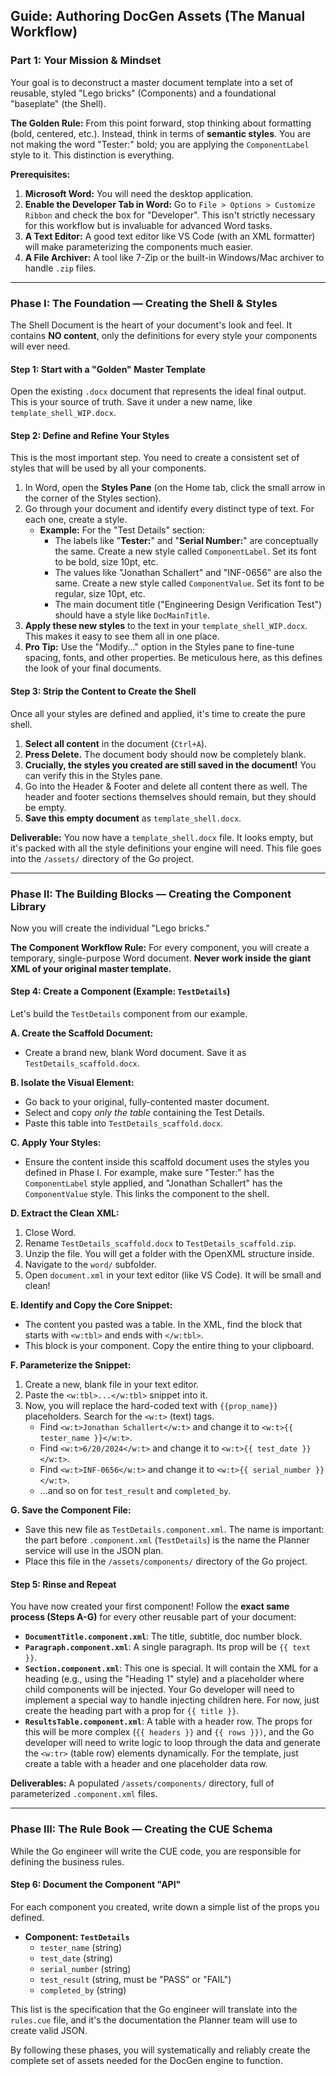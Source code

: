 ## Guide: Authoring DocGen Assets (The Manual Workflow)

### Part 1: Your Mission & Mindset

Your goal is to deconstruct a master document template into a set of reusable, styled "Lego bricks" (Components) and a foundational "baseplate" (the Shell).

**The Golden Rule:** From this point forward, stop thinking about formatting (bold, centered, etc.). Instead, think in terms of **semantic styles**. You are not making the word "Tester:" bold; you are applying the `ComponentLabel` style to it. This distinction is everything.

**Prerequisites:**
1.  **Microsoft Word:** You will need the desktop application.
2.  **Enable the Developer Tab in Word:** Go to `File > Options > Customize Ribbon` and check the box for "Developer". This isn't strictly necessary for this workflow but is invaluable for advanced Word tasks.
3.  **A Text Editor:** A good text editor like VS Code (with an XML formatter) will make parameterizing the components much easier.
4.  **A File Archiver:** A tool like 7-Zip or the built-in Windows/Mac archiver to handle `.zip` files.

---

### Phase I: The Foundation — Creating the Shell & Styles

The Shell Document is the heart of your document's look and feel. It contains **NO content**, only the definitions for every style your components will ever need.

#### Step 1: Start with a "Golden" Master Template
Open the existing `.docx` document that represents the ideal final output. This is your source of truth. Save it under a new name, like `template_shell_WIP.docx`.

#### Step 2: Define and Refine Your Styles
This is the most important step. You need to create a consistent set of styles that will be used by all your components.

1.  In Word, open the **Styles Pane** (on the Home tab, click the small arrow in the corner of the Styles section).
2.  Go through your document and identify every distinct type of text. For each one, create a style.
    *   **Example:** For the "Test Details" section:
        *   The labels like "**Tester:**" and "**Serial Number:**" are conceptually the same. Create a new style called `ComponentLabel`. Set its font to be bold, size 10pt, etc.
        *   The values like "Jonathan Schallert" and "INF-0656" are also the same. Create a new style called `ComponentValue`. Set its font to be regular, size 10pt, etc.
        *   The main document title ("Engineering Design Verification Test") should have a style like `DocMainTitle`.
3.  **Apply these new styles** to the text in your `template_shell_WIP.docx`. This makes it easy to see them all in one place.
4.  **Pro Tip:** Use the "Modify..." option in the Styles pane to fine-tune spacing, fonts, and other properties. Be meticulous here, as this defines the look of your final documents.

#### Step 3: Strip the Content to Create the Shell
Once all your styles are defined and applied, it's time to create the pure shell.

1.  **Select all content** in the document (`Ctrl+A`).
2.  **Press Delete.** The document body should now be completely blank.
3.  **Crucially, the styles you created are still saved in the document!** You can verify this in the Styles pane.
4.  Go into the Header & Footer and delete all content there as well. The header and footer sections themselves should remain, but they should be empty.
5.  **Save this empty document** as `template_shell.docx`.

**Deliverable:** You now have a `template_shell.docx` file. It looks empty, but it's packed with all the style definitions your engine will need. This file goes into the `/assets/` directory of the Go project.

---

### Phase II: The Building Blocks — Creating the Component Library

Now you will create the individual "Lego bricks."

**The Component Workflow Rule:** For every component, you will create a temporary, single-purpose Word document. **Never work inside the giant XML of your original master template.**

#### Step 4: Create a Component (Example: `TestDetails`)

Let's build the `TestDetails` component from our example.

**A. Create the Scaffold Document:**
   - Create a brand new, blank Word document. Save it as `TestDetails_scaffold.docx`.

**B. Isolate the Visual Element:**
   - Go back to your original, fully-contented master document.
   - Select and copy *only the table* containing the Test Details.
   - Paste this table into `TestDetails_scaffold.docx`.

**C. Apply Your Styles:**
   - Ensure the content inside this scaffold document uses the styles you defined in Phase I. For example, make sure "Tester:" has the `ComponentLabel` style applied, and "Jonathan Schallert" has the `ComponentValue` style. This links the component to the shell.

**D. Extract the Clean XML:**
   1. Close Word.
   2. Rename `TestDetails_scaffold.docx` to `TestDetails_scaffold.zip`.
   3. Unzip the file. You will get a folder with the OpenXML structure inside.
   4. Navigate to the `word/` subfolder.
   5. Open `document.xml` in your text editor (like VS Code). It will be small and clean!

**E. Identify and Copy the Core Snippet:**
   - The content you pasted was a table. In the XML, find the block that starts with `<w:tbl>` and ends with `</w:tbl>`.
   - This block is your component. Copy the entire thing to your clipboard.

**F. Parameterize the Snippet:**
   1. Create a new, blank file in your text editor.
   2. Paste the `<w:tbl>...</w:tbl>` snippet into it.
   3. Now, you will replace the hard-coded text with `{{prop_name}}` placeholders. Search for the `<w:t>` (text) tags.
      *   Find `<w:t>Jonathan Schallert</w:t>` and change it to `<w:t>{{ tester_name }}</w:t>`.
      *   Find `<w:t>6/20/2024</w:t>` and change it to `<w:t>{{ test_date }}</w:t>`.
      *   Find `<w:t>INF-0656</w:t>` and change it to `<w:t>{{ serial_number }}</w:t>`.
      *   ...and so on for `test_result` and `completed_by`.

**G. Save the Component File:**
   - Save this new file as `TestDetails.component.xml`. The name is important: the part before `.component.xml` (`TestDetails`) is the name the Planner service will use in the JSON plan.
   - Place this file in the `/assets/components/` directory of the Go project.

#### Step 5: Rinse and Repeat

You have now created your first component! Follow the **exact same process (Steps A-G)** for every other reusable part of your document:

*   **`DocumentTitle.component.xml`**: The title, subtitle, doc number block.
*   **`Paragraph.component.xml`**: A single paragraph. Its prop will be `{{ text }}`.
*   **`Section.component.xml`**: This one is special. It will contain the XML for a heading (e.g., using the "Heading 1" style) and a placeholder where child components will be injected. Your Go developer will need to implement a special way to handle injecting children here. For now, just create the heading part with a prop for `{{ title }}`.
*   **`ResultsTable.component.xml`**: A table with a header row. The props for this will be more complex (`{{ headers }}` and `{{ rows }})`, and the Go developer will need to write logic to loop through the data and generate the `<w:tr>` (table row) elements dynamically. For the template, just create a table with a header and one placeholder data row.

**Deliverables:** A populated `/assets/components/` directory, full of parameterized `.component.xml` files.

---

### Phase III: The Rule Book — Creating the CUE Schema

While the Go engineer will write the CUE code, you are responsible for defining the business rules.

#### Step 6: Document the Component "API"
For each component you created, write down a simple list of the props you defined.

*   **Component: `TestDetails`**
    *   `tester_name` (string)
    *   `test_date` (string)
    *   `serial_number` (string)
    *   `test_result` (string, must be "PASS" or "FAIL")
    *   `completed_by` (string)

This list is the specification that the Go engineer will translate into the `rules.cue` file, and it's the documentation the Planner team will use to create valid JSON.

By following these phases, you will systematically and reliably create the complete set of assets needed for the DocGen engine to function.